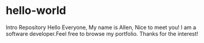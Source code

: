 # hello-world
Intro Repository 
Hello Everyone, 
My name is Allen, Nice to meet you! I am a software developer.Feel free to browse my portfolio. Thanks for the interest!
